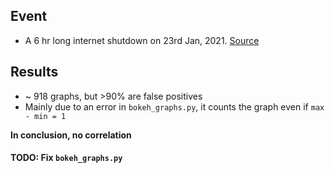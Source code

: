 ## Event

* A 6 hr long internet shutdown on 23rd Jan, 2021. [Source](https://netblocks.org/reports/internet-disrupted-in-russia-amid-opposition-protests-98aRXQAo)

## Results

* ~ 918 graphs, but >90% are false positives
* Mainly due to an error in `bokeh_graphs.py`, it counts the graph even if `max - min = 1`

**In conclusion, no correlation**

#### TODO: Fix `bokeh_graphs.py`

